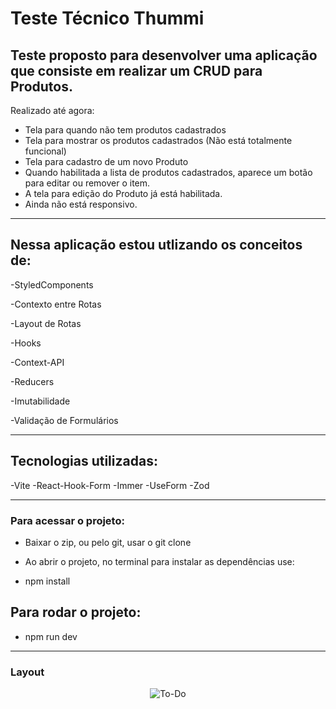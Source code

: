 # Teste Técnico Thummi

## Teste proposto para desenvolver uma aplicação que consiste em realizar um CRUD para Produtos.


Realizado até agora: 
- Tela para quando não tem produtos cadastrados
- Tela para mostrar os produtos cadastrados (Não está totalmente funcional) 
- Tela para cadastro de um novo Produto 
- Quando habilitada a lista de produtos cadastrados, aparece um botão para editar ou remover o item.
- A tela para edição do Produto já está habilitada. 
- Ainda não está responsivo. 



----------------------------------------------------------------

## Nessa aplicação estou utlizando os conceitos de: 

-StyledComponents

-Contexto entre Rotas

-Layout de Rotas

-Hooks

-Context-API

-Reducers

-Imutabilidade 

-Validação de Formulários


----------------------------------------------------------------

## Tecnologias utilizadas:
-Vite 
-React-Hook-Form
-Immer
-UseForm
-Zod


-----------------------------------------------------

### Para acessar o projeto: 

- Baixar o zip, ou pelo git, usar o git clone 

- Ao abrir o projeto, no terminal para instalar as dependências use:   
- npm install 

## Para rodar o projeto: 
- npm run dev 


-----------------------------------------------------

### Layout 

<div align="center">
<img align="center" alt="To-Do" src="https://i.imgur.com/ll2Hc39.png">
</div>
